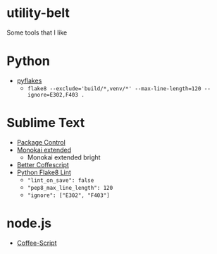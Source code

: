 utility-belt
============

Some tools that I like


# Python
- [pyflakes](https://pypi.python.org/pypi/pyflakes)
  - `flake8 --exclude='build/*,venv/*' --max-line-length=120 --ignore=E302,F403 .`

# Sublime Text
- [Package Control](https://sublime.wbond.net/installation)
- [Monokai extended](https://github.com/jonschlinkert/sublime-monokai-extended)
  - Monokai extended bright
- [Better Coffescript](https://github.com/aponxi/sublime-better-coffeescript)
- [Python Flake8 Lint](https://github.com/dreadatour/Flake8Lint)
  - `"lint_on_save": false`
  - `"pep8_max_line_length": 120`
  - `"ignore": ["E302", "F403"]`

# node.js
- [Coffee-Script](http://coffeescript.org/)
